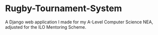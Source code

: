 # Rugby-Tournament-System

A Django web application I made for my A-Level Computer Science NEA, adjusted for the ILO Mentoring Scheme.
